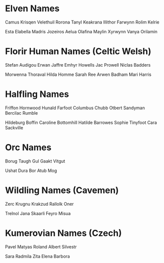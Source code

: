 # Elven Names

Camus Krisqen
Velethuil Rorona
Tanyl Keakrana
Illithor Farwynn
Rolim Kelrie

Esta Elabella
Madris Jozeiros
Aelua Olafina
Maylin Xyrwynn
Vanya Orilamin

# Florir Human Names (Celtic Welsh)
 
Stefan Audigou
Erwan Jaffre
Emhyr Howells
Jac Prowell
Niclas Badders

Morwenna Thoraval
Hilda Homme
Sarah Ree
Arwen Badham
Mari Harris

# Halfling Names

Friffon Hornwood
Hunald Farfoot
Columbus Chubb
Otbert Sandyman
Bercilac Rumble

Hildeburg Boffin
Caroline Bottomhill
Hatilde Barrowes
Sophie Tinyfoot
Cara Sackville

# Orc Names

Borug
Taugh
Gul
Gaakt
Vitgut

Ushat
Dura
Bor
Atub
Mog

# Wildling Names (Cavemen)

Zerc
Krugnu
Krakzud
Rallolk
Oner

Trelnol
Jana
Skaarli
Feyro
Misua

# Kumerovian Names (Czech)

Pavel
Matyas
Roland
Albert
Silvestr

Sara
Radmila
Zita
Elena
Barbora
